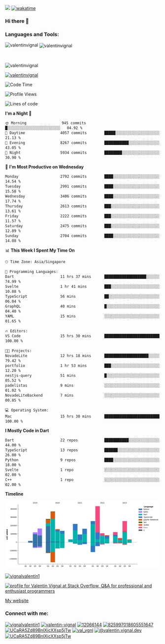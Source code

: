 
![](https://komarev.com/ghpvc/?username=valentinvignal&label=Profile%20views&color=0e75b6&style=flat)
[![wakatime](https://wakatime.com/badge/user/a700230c-ba51-4378-8fbc-fbcb542401ed.svg)](https://wakatime.com/@a700230c-ba51-4378-8fbc-fbcb542401ed)

### Hi there 👋

<h3 align="left">Languages and Tools:</h3>


<p><img align="left" src="https://github-readme-stats.vercel.app/api?username=ValentinVignal&count_private=true&show_icons=true&theme=dark" alt="valentinvignal" /></p>

<p>&nbsp;<img align="center" src="https://github-readme-stats.vercel.app/api/top-langs/?username=ValentinVignal&hide=jupyter%20notebook&layout=compact&theme=dark" alt="valentinvignal" /></p>

<br/>

<p><img align="center" src="https://github-readme-streak-stats.herokuapp.com/?user=valentinvignal&theme=dark" alt="valentinvignal" /></p>


<p align="left"> <a href="https://github.com/ryo-ma/github-profile-trophy"><img src="https://github-profile-trophy.vercel.app/?username=valentinvignal&theme=darkhub" alt="valentinvignal" /></a> </p>

<!--START_SECTION:waka-->
![Code Time](http://img.shields.io/badge/Code%20Time-2%2C188%20hrs%203%20mins-blue)

![Profile Views](http://img.shields.io/badge/Profile%20Views-0-blue)

![Lines of code](https://img.shields.io/badge/From%20Hello%20World%20I%27ve%20Written-3.1%20million%20lines%20of%20code-blue)

**I'm a Night 🦉** 

```text
🌞 Morning                945 commits         █░░░░░░░░░░░░░░░░░░░░░░░░   04.92 % 
🌆 Daytime                4057 commits        █████░░░░░░░░░░░░░░░░░░░░   21.13 % 
🌃 Evening                8267 commits        ███████████░░░░░░░░░░░░░░   43.05 % 
🌙 Night                  5934 commits        ████████░░░░░░░░░░░░░░░░░   30.90 % 
```
📅 **I'm Most Productive on Wednesday** 

```text
Monday                   2792 commits        ████░░░░░░░░░░░░░░░░░░░░░   14.54 % 
Tuesday                  2991 commits        ████░░░░░░░░░░░░░░░░░░░░░   15.58 % 
Wednesday                3406 commits        ████░░░░░░░░░░░░░░░░░░░░░   17.74 % 
Thursday                 2613 commits        ███░░░░░░░░░░░░░░░░░░░░░░   13.61 % 
Friday                   2222 commits        ███░░░░░░░░░░░░░░░░░░░░░░   11.57 % 
Saturday                 2475 commits        ███░░░░░░░░░░░░░░░░░░░░░░   12.89 % 
Sunday                   2704 commits        ████░░░░░░░░░░░░░░░░░░░░░   14.08 % 
```


📊 **This Week I Spent My Time On** 

```text
🕑︎ Time Zone: Asia/Singapore

💬 Programming Languages: 
Dart                     11 hrs 37 mins      ███████████████████░░░░░░   74.99 % 
Svelte                   1 hr 41 mins        ███░░░░░░░░░░░░░░░░░░░░░░   10.88 % 
TypeScript               56 mins             ██░░░░░░░░░░░░░░░░░░░░░░░   06.04 % 
GraphQL                  40 mins             █░░░░░░░░░░░░░░░░░░░░░░░░   04.40 % 
YAML                     15 mins             ░░░░░░░░░░░░░░░░░░░░░░░░░   01.65 % 

🔥 Editors: 
VS Code                  15 hrs 30 mins      █████████████████████████   100.00 % 

🐱‍💻 Projects: 
NovadeLite               12 hrs 18 mins      ████████████████████░░░░░   79.42 % 
portfolio                1 hr 53 mins        ███░░░░░░░░░░░░░░░░░░░░░░   12.20 % 
nestjs-query             51 mins             █░░░░░░░░░░░░░░░░░░░░░░░░   05.52 % 
padelistas               9 mins              ░░░░░░░░░░░░░░░░░░░░░░░░░   01.02 % 
NovadeLiteBackend        7 mins              ░░░░░░░░░░░░░░░░░░░░░░░░░   00.85 % 

💻 Operating System: 
Mac                      15 hrs 30 mins      █████████████████████████   100.00 % 
```

**I Mostly Code in Dart** 

```text
Dart                     22 repos            ███████████░░░░░░░░░░░░░░   44.00 % 
TypeScript               13 repos            ██████░░░░░░░░░░░░░░░░░░░   26.00 % 
Python                   9 repos             ████░░░░░░░░░░░░░░░░░░░░░   18.00 % 
Svelte                   1 repo              ░░░░░░░░░░░░░░░░░░░░░░░░░   02.00 % 
C++                      1 repo              ░░░░░░░░░░░░░░░░░░░░░░░░░   02.00 % 
```



**Timeline**

![Lines of Code chart](https://raw.githubusercontent.com/ValentinVignal/ValentinVignal/main/assets/bar_graph.png)


<!--END_SECTION:waka-->

<p align="left"> <a href="https://twitter.com/vignalvalentin1" target="blank"><img src="https://img.shields.io/twitter/follow/vignalvalentin1?logo=twitter" alt="vignalvalentin1" /></a> </p>

<a href="https://stackoverflow.com/users/12066144/valentin-vignal"><img src="https://stackexchange.com/users/flair/16694563.png?theme=dark" width="208" height="58" alt="profile for Valentin Vignal at Stack Overflow, Q&amp;A for professional and enthusiast programmers" title="profile for Valentin Vignal at Stack Overflow, Q&amp;A for professional and enthusiast programmers"></a>

[My website](https://valentinvignal.github.io/portfolio/)

<h3 align="left">Connect with me:</h3>
<p align="left">
<a href="https://twitter.com/vignalvalentin1" target="blank"><img align="center" src="https://raw.githubusercontent.com/rahuldkjain/github-profile-readme-generator/master/src/images/icons/Social/twitter.svg" alt="vignalvalentin1" height="30" width="40" /></a>
<a href="https://linkedin.com/in/valentin-vignal" target="blank"><img align="center" src="https://raw.githubusercontent.com/rahuldkjain/github-profile-readme-generator/master/src/images/icons/Social/linked-in-alt.svg" alt="valentin-vignal" height="30" width="40" /></a>
<a href="https://stackoverflow.com/users/12066144" target="blank"><img align="center" src="https://raw.githubusercontent.com/rahuldkjain/github-profile-readme-generator/master/src/images/icons/Social/stack-overflow.svg" alt="12066144" height="30" width="40" /></a>
<a href="https://discordapp.com/users/825997018605551647" target="blank"><img align="center" src="https://raw.githubusercontent.com/rahuldkjain/github-profile-readme-generator/master/src/images/icons/Social/discord.svg" alt="825997018605551647" height="30" width="40" /></a>
<a href="https://www.reddit.com/user/ValentinVignal" target="blank"><img align="center" src="https://raw.githubusercontent.com/rahuldkjain/github-profile-readme-generator/master/src/images/icons/Social/reddit.svg" alt="UCaRA5Zd89BnlXicXXsp5jTw" height="30" width="40" /></a>
<a href="https://instagram.com/valentin_vignal" target="blank"><img align="center" src="https://raw.githubusercontent.com/rahuldkjain/github-profile-readme-generator/master/src/images/icons/Social/instagram.svg" alt="val_vgnl" height="30" width="40" /></a>
<a href="https://medium.com/@valentin.vignal.dev" target="blank"><img align="center" src="https://raw.githubusercontent.com/rahuldkjain/github-profile-readme-generator/master/src/images/icons/Social/medium.svg" alt="@valentin.vignal.dev" height="30" width="40" /></a>
<a href="https://www.youtube.com/channel/UCaRA5Zd89BnlXicXXsp5jTw" target="blank"><img align="center" src="https://raw.githubusercontent.com/rahuldkjain/github-profile-readme-generator/master/src/images/icons/Social/youtube.svg" alt="UCaRA5Zd89BnlXicXXsp5jTw" height="30" width="40" /></a>
</p>


